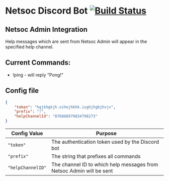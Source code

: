 # Netsoc Discord Bot [![Build Status](https://travis-ci.org/UCCNetworkingSociety/Netsoc-Discord-Bot.svg)](https://travis-ci.org/UCCNetworkingSociety/Netsoc-Discord-Bot)

## Netsoc Admin Integration

Help messages which are sent from Netsoc Admin will appear in the
specified help channel.

## Current Commands:

* !ping - will reply "Pong!"

## Config file

```json
{
    "token": "hgjkhgkjh.oihojhkhk.iughjhgbjhvjv",
    "prefix": "!",
    "helpChannelId": "876868979834798273" 
}
```

| Config Value      | Purpose                                  |
| ----------------- | ---------------------------------------- |
| `"token"`         | The authentication token used by the Discord bot |
| `"prefix"`        | The string that prefixes all commands    |
| `"helpChannelID"` | The channel ID to which help messages from Netsoc Admin will be sent |
